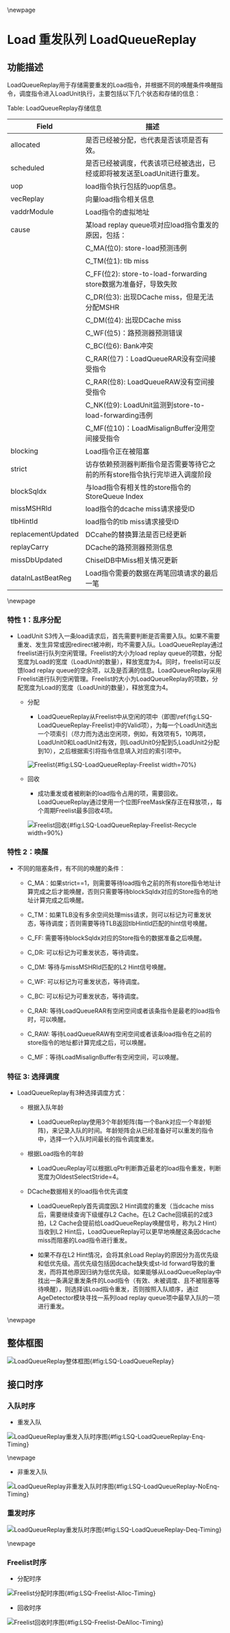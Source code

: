\newpage

# Load 重发队列 LoadQueueReplay

## 功能描述

LoadQueueReplay用于存储需要重发的Load指令，并根据不同的唤醒条件唤醒指令，调度指令进入LoadUnit执行，主要包括以下几个状态和存储的信息：

Table: LoadQueueReplay存储信息

| Field              | 描述                                                         |
|--------------------|------------------------------------------------------------|
| allocated          | 是否已经被分配，也代表是否该项是否有效。                      |
| scheduled          | 是否已经被调度，代表该项已经被选出，已经或即将被发送至LoadUnit进行重发。  |
| uop                | load指令执行包括的uop信息。                       |
| vecReplay          | 向量load指令相关信息                                               |
| vaddrModule        | Load指令的虚拟地址                                                |
| cause              | 某load replay queue项对应load指令重发的原因，包括：                       |
|                    | C_MA(位0): store-load预测违例                                       |
|                    | C_TM(位1): tlb miss                                             |
|                    | C_FF(位2): store-to-load-forwarding store数据为准备好，导致失败            |
|                    | C_DR(位3): 出现DCache miss，但是无法分配MSHR                             |
|                    | C_DM(位4): 出现DCache miss                                            |
|                    | C_WF(位5)：路预测器预测错误                                              |
|                    | C_BC(位6): Bank冲突                                               |
|                    | C_RAR(位7)：LoadQueueRAR没有空间接受指令                                 |
|                    | C_RAR(位8): LoadQueueRAW没有空间接受指令                                |
|                    | C_NK(位9): LoadUnit监测到store-to-load-forwarding违例                 |
|                    | C_MF(位10)：LoadMisalignBuffer没用空间接受指令                            |
| blocking           | Load指令正在被阻塞                                                |
| strict             | 访存依赖预测器判断指令是否需要等待它之前的所有store指令执行完毕进入调度阶段            |
| blockSqIdx         | 与load指令有相关性的store指令的StoreQueue Index                       |
| missMSHRId         | load指令的dcache miss请求接受ID                                   |
| tlbHintId          | load指令的tlb miss请求接受ID   |
| replacementUpdated | DCcahe的替换算法是否已经更新       |
| replayCarry        | DCache的路预测器预测信息         |
| missDbUpdated      | ChiselDB中Miss相关情况更新     |
| dataInLastBeatReg  | Load指令需要的数据在两笔回填请求的最后一笔 |


\newpage

### 特性 1：乱序分配

* LoadUnit S3传入一条load请求后，首先需要判断是否需要入队。如果不需要重发、发生异常或因redirect被冲刷，均不需要入队。LoadQueueReplay通过freelist进行队列空闲管理。Freelist的大小为load replay queue的项数，分配宽度为Load的宽度（LoadUnit的数量），释放宽度为4。同时，freelist可以反馈load replay queue的空余项，以及是否满的信息。LoadQueueReplay采用Freelist进行队列空闲管理。Freelist的大小为LoadQueueReplay的项数，分配宽度为Load的宽度（LoadUnit的数量），释放宽度为4。

  * 分配

    * LoadQueueReplay从Freelist中从空闲的项中（即图\ref{fig:LSQ-LoadQueueReplay-Freelist}中的Valid项），为每一个LoadUnit选出一个项索引（尽力而为选出空闲项，例如，有效项有5，10两项，LoadUnit0和LoadUnit2有效，则LoadUnit0分配到5,LoadUnit2分配到10），之后根据索引将指令信息填入对应的索引项中。

    ![Freelist](../figure/LSQ-LoadQueueReplay-Freelist.svg){#fig:LSQ-LoadQueueReplay-Freelist width=70%}

  * 回收

    * 成功重发或者被刷新的load指令占用的项，需要回收。LoadQueueReplay通过使用一个位图FreeMask保存正在释放项，，每个周期Freelist最多回收4项。

    ![Freelist回收](../figure/LSQ-LoadQueueReplay-Freelist-Recycle.svg){#fig:LSQ-LoadQueueReplay-Freelist-Recycle width=90%}

### 特性 2：唤醒

* 不同的阻塞条件，有不同的唤醒的条件：

  * C_MA：如果strict==1，则需要等待load指令之前的所有store指令地址计算完成之后才能唤醒，否则只需要等待blockSqIdx对应的Store指令的地址计算完成之后唤醒。

  * C_TM：如果TLB没有多余空间处理miss请求，则可以标记为可重发状态，等待调度；否则需要等待TLB返回tlbHintId匹配的hint信号唤醒。

  * C_FF: 需要等待blockSqIdx对应的Store指令的数据准备之后唤醒。

  * C_DR: 可以标记为可重发状态，等待调度。

  * C_DM: 等待与missMSHRId匹配的L2 Hint信号唤醒。

  * C_WF: 可以标记为可重发状态，等待调度。

  * C_BC: 可以标记为可重发状态，等待调度。

  * C_RAR: 等待LoadQueueRAR有空闲空间或者该条指令是最老的load指令时，可以唤醒。

  * C_RAW: 等待LoadQueueRAW有空闲空间或者该条load指令在之前的store指令的地址都计算完成之后，可以唤醒。

  * C_MF：等待LoadMisalignBuffer有空闲空间，可以唤醒。


### 特征 3: 选择调度

* LoadQueueReplay有3种选择调度方式：

  * 根据入队年龄

    * LoadQueueReplay使用3个年龄矩阵(每一个Bank对应一个年龄矩阵)，来记录入队的时间。年龄矩阵会从已经准备好可以重发的指令中，选择一个入队时间最长的指令调度重发。

  * 根据Load指令的年龄

    * LoadQueuReplay可以根据LqPtr判断靠近最老的load指令重发，判断宽度为OldestSelectStride=4。

  * DCache数据相关的load指令优先调度

    * LoadQueueReply首先调度因L2 Hint调度的重发（当dcache miss后，需要继续查询下级缓存L2 Cache。在L2 Cache回填前的2或3拍，L2 Cache会提前给LoadQueueReplay唤醒信号，称为L2 Hint）当收到L2 Hint后，LoadQueueReplay可以更早地唤醒这条因dcache miss而阻塞的Load指令进行重发。

    * 如果不存在L2 Hint情况，会将其余Load Replay的原因分为高优先级和低优先级。高优先级包括因dcache缺失或st-ld forward导致的重发，而将其他原因归纳为低优先级。如果能够从LoadQueueReplay中找出一条满足重发条件的Load指令（有效、未被调度、且不被阻塞等待唤醒），则选择该Load指令重发，否则按照入队顺序，通过AgeDetector模块寻找一系列load replay queue项中最早入队的一项进行重发。


\newpage

## 整体框图

![LoadQueueReplay整体框图](../figure/LSQ-LoadQueueReplay.svg){#fig:LSQ-LoadQueueReplay}

## 接口时序

### 入队时序

  * 重发入队

  ![LoadQueueReplay重发入队时序图](../figure/LSQ-LoadQueueReplay-Enq-Timing.svg){#fig:LSQ-LoadQueueReplay-Enq-Timing}

  \newpage

  * 非重发入队

  ![LoadQueueReplay非重发入队时序图](../figure/LSQ-LoadQueueReplay-NoEnq-Timing.svg){#fig:LSQ-LoadQueueReplay-NoEnq-Timing}

### 重发时序

  ![LoadQueueReplay重发队时序图](../figure/LSQ-LoadQueueReplay-Deq-Timing.svg){#fig:LSQ-LoadQueueReplay-Deq-Timing}

\newpage

### Freelist时序

  * 分配时序

  ![Freelist分配时序图](../figure/LSQ-Freelist-Alloc-Timing.svg){#fig:LSQ-Freelist-Alloc-Timing}

  * 回收时序

  ![Freelist回收时序图](../figure/LSQ-Freelist-DeAlloc-Timing.svg){#fig:LSQ-Freelist-DeAlloc-Timing}
